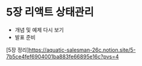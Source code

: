 # 5장 리액트 상태관리

- 개념 및 예제 다시 보기
- 발표 준비

[5장 정리]https://aquatic-salesman-26c.notion.site/5-7b5ce4fef6904001ba883fe66895e16c?pvs=4
